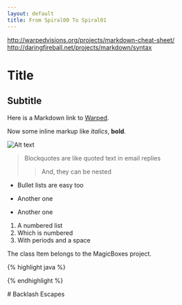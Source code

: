```yaml
---
layout: default
title: From Spiral00 To Spiral01
---
```


http://warpedvisions.org/projects/markdown-cheat-sheet/
http://daringfireball.net/projects/markdown/syntax

Title
=====

Subtitle
--------

Here is a Markdown link to [Warped](http://warpedvisions.org).

Now some inline markup like _italics_,  **bold**. 

![Alt text](img/photo.png "Title is optional")

> Blockquotes are like quoted text in email replies
>> And, they can be nested

* Bullet lists are easy too
- Another one
+ Another one

1. A numbered list
2. Which is numbered
3. With periods and a space

The class Item belongs to the MagicBoxes project.

{% highlight java %}



{% endhighlight %}

\# Backlash Escapes
